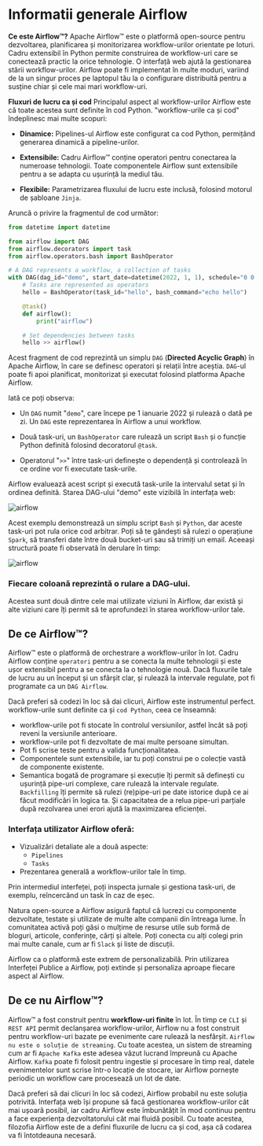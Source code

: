 # Informatii generale Airflow

**Ce este Airflow™?**
Apache Airflow™ este o platformă open-source pentru dezvoltarea, planificarea și monitorizarea workflow-urilor orientate pe loturi. Cadru extensibil în Python permite construirea de workflow-uri care se conectează practic la orice tehnologie. O interfață web ajută la gestionarea stării workflow-urilor. Airflow poate fi implementat în multe moduri, variind de la un singur proces pe laptopul tău la o configurare distribuită pentru a susține chiar și cele mai mari workflow-uri.

**Fluxuri de lucru ca și cod**
Principalul aspect al workflow-urilor Airflow este că toate acestea sunt definite în cod Python. "workflow-urile ca și cod" îndeplinesc mai multe scopuri:

- **Dinamice:** Pipelines-ul Airflow este configurat ca cod Python, permițând generarea dinamică a pipeline-urilor.
  
- **Extensibile:** Cadru Airflow™ conține operatori pentru conectarea la numeroase tehnologii. Toate componentele Airflow sunt extensibile pentru a se adapta cu ușurință la mediul tău.

- **Flexibile:** Parametrizarea fluxului de lucru este inclusă, folosind motorul de șabloane `Jinja`.

Aruncă o privire la fragmentul de cod următor:
```python
from datetime import datetime

from airflow import DAG
from airflow.decorators import task
from airflow.operators.bash import BashOperator

# A DAG represents a workflow, a collection of tasks
with DAG(dag_id="demo", start_date=datetime(2022, 1, 1), schedule="0 0 * * *") as dag:
    # Tasks are represented as operators
    hello = BashOperator(task_id="hello", bash_command="echo hello")

    @task()
    def airflow():
        print("airflow")

    # Set dependencies between tasks
    hello >> airflow()
```

Acest fragment de cod reprezintă un simplu `DAG` (**Directed Acyclic Graph**) în Apache Airflow, în care se definesc operatori și relații între aceștia. `DAG`-ul poate fi apoi planificat, monitorizat și executat folosind platforma Apache Airflow.

Iată ce poți observa:

- Un `DAG` numit "`demo`", care începe pe 1 ianuarie 2022 și rulează o dată pe zi. Un `DAG` este reprezentarea în Airflow a unui workflow.

- Două task-uri, un `BashOperator` care rulează un script `Bash` și o funcție Python definită folosind decoratorul `@task`.

- Operatorul "`>>`" între task-uri definește o dependență și controlează în ce ordine vor fi executate task-urile.

Airflow evaluează acest script și execută task-urile la intervalul setat și în ordinea definită. Starea DAG-ului "demo" este vizibilă în interfața web:

![airflow](https://airflow.apache.org/docs/apache-airflow/stable/_images/demo_graph_view.png)

Acest exemplu demonstrează un simplu script `Bash` și `Python`, dar aceste task-uri pot rula orice cod arbitrar. Poți să te gândești să rulezi o operațiune `Spark`, să transferi date între două bucket-uri sau să trimiți un email. Aceeași structură poate fi observată în derulare în timp:

![airflow](https://airflow.apache.org/docs/apache-airflow/stable/_images/demo_grid_view.png)

### Fiecare coloană reprezintă o rulare a DAG-ului.
Acestea sunt două dintre cele mai utilizate viziuni în Airflow, dar există și alte viziuni care îți permit să te aprofundezi în starea workflow-urilor tale.

## De ce Airflow™?
Airflow™ este o platformă de orchestrare a workflow-urilor în lot. Cadru Airflow conține `operatori` pentru a se conecta la multe tehnologii și este ușor extensibil pentru a se conecta la o tehnologie nouă. Dacă fluxurile tale de lucru au un început și un sfârșit clar, și rulează la intervale regulate, pot fi programate ca un `DAG Airflow`.

Dacă preferi să codezi în loc să dai clicuri, Airflow este instrumentul perfect. workflow-urile sunt definite ca și `cod Python`, ceea ce înseamnă:

- workflow-urile pot fi stocate în controlul versiunilor, astfel încât să poți reveni la versiunile anterioare.
- workflow-urile pot fi dezvoltate de mai multe persoane simultan.
- Pot fi scrise teste pentru a valida funcționalitatea.
- Componentele sunt extensibile, iar tu poți construi pe o colecție vastă de componente existente.
- Semantica bogată de programare și execuție îți permit să definești cu ușurință pipe-uri complexe, care rulează la intervale regulate. `Backfilling` îți permite să rulezi (re)pipe-uri pe date istorice după ce ai făcut modificări în logica ta. Și capacitatea de a relua pipe-uri parțiale după rezolvarea unei erori ajută la maximizarea eficienței.

### Interfața utilizator Airflow oferă:

- Vizualizări detaliate ale a două aspecte:
  - `Pipelines` 
  - `Tasks` 
- Prezentarea generală a workflow-urilor tale în timp.

Prin intermediul interfeței, poți inspecta jurnale și gestiona task-uri, de exemplu, reîncercând un task în caz de eșec.

Natura open-source a Airflow asigură faptul că lucrezi cu componente dezvoltate, testate și utilizate de multe alte companii din întreaga lume. În comunitatea activă poți găsi o mulțime de resurse utile sub formă de bloguri, articole, conferințe, cărți și altele. Poți conecta cu alți colegi prin mai multe canale, cum ar fi `Slack` și liste de discuții.

Airflow ca o platformă este extrem de personalizabilă. Prin utilizarea Interfeței Publice a Airflow, poți extinde și personaliza aproape fiecare aspect al Airflow.

## De ce nu Airflow™?
Airflow™ a fost construit pentru **workflow-uri finite** în lot. În timp ce `CLI` și `REST API` permit declanșarea workflow-urilor, Airflow nu a fost construit pentru workflow-uri bazate pe evenimente care rulează la nesfârșit. `Airflow nu este o soluție de streaming`. Cu toate acestea, un sistem de streaming cum ar fi `Apache Kafka` este adesea văzut lucrand împreună cu Apache Airflow. `Kafka` poate fi folosit pentru ingestie și procesare în timp real, datele evenimentelor sunt scrise într-o locație de stocare, iar Airflow pornește periodic un workflow care procesează un lot de date.

Dacă preferi să dai clicuri în loc să codezi, Airflow probabil nu este soluția potrivită. Interfața web își propune să facă gestionarea workflow-urilor cât mai ușoară posibil, iar cadru Airflow este îmbunătățit în mod continuu pentru a face experiența dezvoltatorului cât mai fluidă posibil. Cu toate acestea, filozofia Airflow este de a defini fluxurile de lucru ca și cod, așa că codarea va fi întotdeauna necesară.
